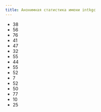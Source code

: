 ```yaml
---
title: Анонимная статистика имени intkgc
---
```

- 38  
- 56  
- 76  
- 41  
- 47  
- 32  
- 55  
- 44  
- 55  
- 52  
- 7  
- 52  
- 50  
- 77  
- 10  
- 25